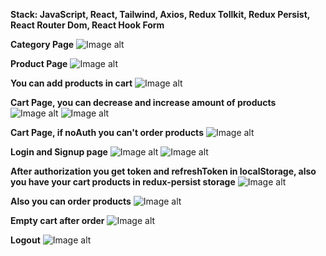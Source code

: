 **Stack: JavaScript, React, Tailwind, Axios, Redux Tollkit, Redux Persist, React Router Dom, React Hook Form**

**Category Page**
![Image alt](https://github.com/SuomixxXXxx/root-food-frontend/blob/feature/imgsForReadme/src/assets/readme/category.png)

**Product Page**
![Image alt](https://github.com/SuomixxXXxx/root-food-frontend/blob/feature/imgsForReadme/src/assets/readme/dishItem.png)

**You can add products in cart**
![Image alt](https://github.com/SuomixxXXxx/root-food-frontend/blob/feature/imgsForReadme/src/assets/readme/cartFun.png)

**Cart Page, you can decrease and increase amount of products**
![Image alt](https://github.com/SuomixxXXxx/root-food-frontend/blob/feature/imgsForReadme/src/assets/readme/cart.png)
![Image alt](https://github.com/SuomixxXXxx/root-food-frontend/blob/feature/imgsForReadme/src/assets/readme/cartMinus.png)

**Cart Page, if noAuth you can't order products**
![Image alt](https://github.com/SuomixxXXxx/root-food-frontend/blob/feature/imgsForReadme/src/assets/readme/noAuth.png)

**Login and Signup page**
![Image alt](https://github.com/SuomixxXXxx/root-food-frontend/blob/feature/imgsForReadme/src/assets/readme/login.png)
![Image alt](https://github.com/SuomixxXXxx/root-food-frontend/blob/feature/imgsForReadme/src/assets/readme/signup.png)

**After authorization you get token and refreshToken in localStorage, also you have your cart products in redux-persist storage**
![Image alt](https://github.com/SuomixxXXxx/root-food-frontend/blob/feature/imgsForReadme/src/assets/readme/tokenAndPersistCar.png)

**Also you can order products**
![Image alt](https://github.com/SuomixxXXxx/root-food-frontend/blob/feature/imgsForReadme/src/assets/readme/successPayment.png)

**Empty cart after order**
![Image alt](https://github.com/SuomixxXXxx/root-food-frontend/blob/feature/imgsForReadme/src/assets/readme/emptyCart.png)

**Logout**
![Image alt](https://github.com/SuomixxXXxx/root-food-frontend/blob/feature/imgsForReadme/src/assets/readme/logout.png)
